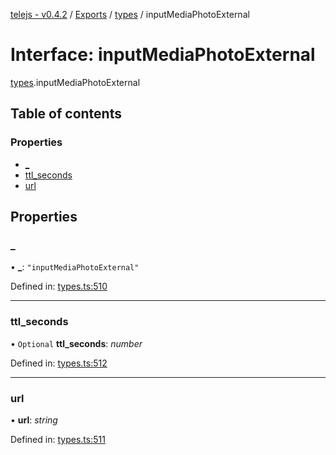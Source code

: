 [telejs - v0.4.2](../README.md) / [Exports](../modules.md) / [types](../modules/types.md) / inputMediaPhotoExternal

# Interface: inputMediaPhotoExternal

[types](../modules/types.md).inputMediaPhotoExternal

## Table of contents

### Properties

- [\_](types.inputmediaphotoexternal.md#_)
- [ttl\_seconds](types.inputmediaphotoexternal.md#ttl_seconds)
- [url](types.inputmediaphotoexternal.md#url)

## Properties

### \_

• **\_**: ``"inputMediaPhotoExternal"``

Defined in: [types.ts:510](https://github.com/telejs/telejs/blob/64a8dcf/src/types.ts#L510)

___

### ttl\_seconds

• `Optional` **ttl\_seconds**: *number*

Defined in: [types.ts:512](https://github.com/telejs/telejs/blob/64a8dcf/src/types.ts#L512)

___

### url

• **url**: *string*

Defined in: [types.ts:511](https://github.com/telejs/telejs/blob/64a8dcf/src/types.ts#L511)
